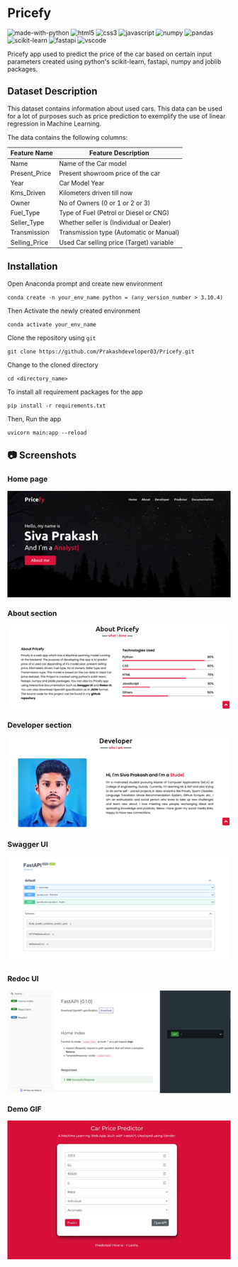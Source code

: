 # Pricefy
![made-with-python](https://img.shields.io/badge/Made%20with-Python-0078D4.svg)
![html5](https://img.shields.io/badge/HTML5-E34F26?logo=html5&logoColor=white)
![css3](https://img.shields.io/badge/CSS3-1572B6?logo=css3&logoColor=white)
![javascript](https://img.shields.io/badge/JavaScript-323330?logo=javascript&logoColor=F7DF1E)
![numpy](https://img.shields.io/badge/Numpy-777BB4?logo=numpy&logoColor=white)
![pandas](https://img.shields.io/badge/Pandas-2C2D72?logo=pandas&logoColor=white)
![scikit-learn](https://img.shields.io/badge/Scikit_learn-0078D4?logo=scikit-learn&logoColor=white)
![fastapi](https://img.shields.io/badge/Fastapi-109989?logo=FASTAPI&logoColor=white)
![vscode](https://img.shields.io/badge/Visual_Studio_Code-0078D4?logo=visual%20studio%20code&logoColor=white)

Pricefy app used to predict the price of the car based on certain input parameters created using python's scikit-learn, fastapi, numpy and joblib packages.

## Dataset Description

This dataset contains information about used cars. This data can be used for a lot of purposes such as price prediction to exemplify the use of linear regression in Machine Learning.

The data contains the following columns:

| Feature Name  | Feature Description                      |
| ------------- | ---------------------------------------- |
| Name          | Name of the Car model                    |
| Present_Price | Present showroom price of the car        |
| Year          | Car Model Year                           |
| Kms_Driven    | Kilometers driven till now               |
| Owner         | No of Owners (0 or 1 or 2 or 3)          |
| Fuel_Type     | Type of Fuel (Petrol or Diesel or CNG)   |
| Seller_Type   | Whether seller is (Individual or Dealer) |
| Transmission  | Transmission type (Automatic or Manual)  |
| Selling_Price | Used Car selling price (Target) variable |

## Installation
Open Anaconda prompt and create new environment
```
conda create -n your_env_name python = (any_version_number > 3.10.4)
```
Then Activate the newly created environment
```
conda activate your_env_name
```
Clone the repository using `git`
```
git clone https://github.com/Prakashdeveloper03/Pricefy.git
```
Change to the cloned directory
```
cd <directory_name>
```
To install all requirement packages for the app
```
pip install -r requirements.txt
```
Then, Run the app
```
uvicorn main:app --reload
```

## 📷 Screenshots
### Home page
![output_image](markdown/home.png)
### About section
![output_image](markdown/about.png)
### Developer section
![output_image](markdown/developer.png)
### Swagger UI
![output_image](markdown/swagger.png)
### Redoc UI
![output_image](markdown/redoc.png)
### Demo GIF
![demo_gif](markdown/demo.gif)
